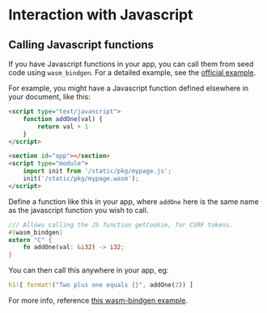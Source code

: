 # Interaction with Javascript

## Calling Javascript functions
If you have Javascript functions in your app, you can call them from seed code using 
`wasm_bindgen`. For a detailed
example, see the [official example](https://github.com/seed-rs/seed/tree/master/examples/update_from_js).

For example, you might have a Javascript function defined elsewhere in your document,
like this:
```html
<script type="text/javascript">
    function addOne(val) {
        return val + 1
    }
</script>

<section id="app"></section>
<script type="module">
    import init from '/static/pkg/mypage.js';
    init('/static/pkg/mypage.wasm');
</script>
```


Define a function like this in your app, where `addOne` here is the same name as the
javascript function you wish to call.
```rust
/// Allows calling the JS function getCookie, for CSRF tokens.
#[wasm_bindgen]
extern "C" {
    fn addOne(val: &i32) -> i32;
}
```

You can then call this anywhere in your app, eg:
```rust
h1![ format!("Two plus one equals {}", addOne(2)) ]
```

For more info, reference [this wasm-bindgen example](https://rustwasm.github.io/wasm-bindgen/examples/import-js.html).

